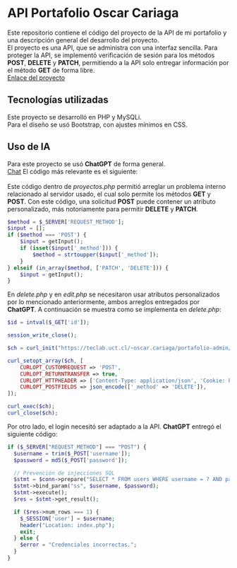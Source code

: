 # API Portafolio Oscar Cariaga
Este repositorio contiene el código del proyecto de la API de mi portafolio y una descripción general del desarrollo del proyecto.\
El proyecto es una API, que se administra con una interfaz sencilla. Para proteger la API, se implementó verificación de sesión para los métodos **POST**, **DELETE** y **PATCH**, permitiendo a la API solo entregar información por el método **GET** de forma libre.\
[Enlace del proyecto](https://teclab.uct.cl/~oscar.cariaga/portafolio-admin/)

## Tecnologías utilizadas
Este proyecto se desarrolló en PHP y MySQLi.\
Para el diseño se usó Bootstrap, con ajustes mínimos en CSS.

## Uso de IA
Para este proyecto se usó **ChatGPT** de forma general.\
[Chat](https://chatgpt.com/share/685aee54-9bd4-800c-9b6d-d08bb644af52)
El código más relevante es el siguiente:\
\
Este código dentro de *proyectos.php* permitió arreglar un problema interno relacionado al servidor usado, el cual solo permite los métodos **GET** y **POST**. Con este código, una solicitud **POST** puede contener un atributo personalizado, más notoriamente para permitir **DELETE** y **PATCH**.
```php
$method = $_SERVER['REQUEST_METHOD'];
$input = [];
if ($method === 'POST') {
    $input = getInput();
    if (isset($input['_method'])) {
        $method = strtoupper($input['_method']);
    }
} elseif (in_array($method, ['PATCH', 'DELETE'])) {
    $input = getInput();
}
```
En *delete.php* y en *edit.php* se necesitaron usar atributos personalizados por lo mencionado anteriormente, ambos arreglos entregados por **ChatGPT**. A continuación se muestra como se implementa en *delete.php*:
```php
$id = intval($_GET['id']);

session_write_close();

$ch = curl_init("https://teclab.uct.cl/~oscar.cariaga/portafolio-admin/api/proyectos.php?id=$id");

curl_setopt_array($ch, [
    CURLOPT_CUSTOMREQUEST => 'POST',
    CURLOPT_RETURNTRANSFER => true,
    CURLOPT_HTTPHEADER => ['Content-Type: application/json', 'Cookie: PHPSESSID=' . $_COOKIE["PHPSESSID"]],
    CURLOPT_POSTFIELDS => json_encode(['_method' => 'DELETE']),
]);

curl_exec($ch);
curl_close($ch);
```
Por otro lado, el login necesitó ser adaptado a la API. **ChatGPT** entregó el siguiente código:
```php
if ($_SERVER["REQUEST_METHOD"] === "POST") {
  $username = trim($_POST['username']);
  $password = md5($_POST['password']);

  // Prevención de injecciones SQL
  $stmt = $conn->prepare("SELECT * FROM users WHERE username = ? AND password = ?");
  $stmt->bind_param("ss", $username, $password);
  $stmt->execute();
  $res = $stmt->get_result();

  if ($res->num_rows === 1) {
    $_SESSION['user'] = $username;
    header("Location: index.php");
    exit;
  } else {
    $error = "Credenciales incorrectas.";
  }
}
```
